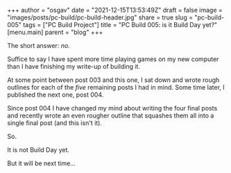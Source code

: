 
+++
author = "osgav"
date = "2021-12-15T13:53:49Z"
draft = false
image = "images/posts/pc-build/pc-build-header.jpg"
share = true
slug = "pc-build-005"
tags = ["PC Build Project"]
title = "PC Build 005: is it Build Day yet?"
[menu.main]
parent = "blog"
+++

The short answer: *no.*

<!--more-->

Suffice to say I have spent more time playing games on my new computer than I have finishing my write-up of building it. 

At some point between post 003 and this one, I sat down and wrote rough outlines for each of the *five* remaining posts I had in mind. Some time later, I published the next one, post 004. 

Since post 004 I have changed my mind about writing the four final posts and recently wrote an even rougher outline that squashes them all into a single final post (and this isn't it).

So. 

It is not Build Day yet. 

But it will be next time...
